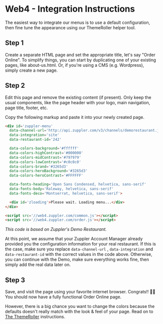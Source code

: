 # Web4 - Integration Instructions

The easiest way to integrate our menus is to use a default configuration, then fine tune the appearance using our ThemeRoller helper tool.

## Step 1

Create a separate HTML page and set the appropriate title, let's say "Order Online". To simplify things, you can start by duplicating one of your existing pages, like about-us.html. Or, if you're using a CMS \(e.g. Wordpress\), simply create a new page.

## Step 2

Edit this page and remove the existing content \(if present\). Only keep the usual components, like the page header with your logo, main navigation, page title, footer, etc.

Copy the following markup and paste it into your newly created page.

```html
<div id='zuppler-menu'
  data-channel-url='http://api.zuppler.com/v3/channels/demorestaurant.json'
  data-integration='site'
  data-restaurant-id='242'

  data-colors-background='#ffffff'
  data-colors-highContrast='#000000'
  data-colors-midContrast='#797979'
  data-colors-lowContrast='#c0c0c0'
  data-colors-brand='#3265d3'
  data-colors-heroBackground='#3265d3'
  data-colors-heroContrast='#FFFFFF'

  data-fonts-heading='Open Sans Condensed, helvetica, sans-serif'
  data-fonts-body='Raleway, helvetica, sans-serif'
  data-fonts-deco='Montserrat, helvetica, sans-serif'>

  <div id='zloading'>Please wait. Loading menu...</div>
</div>

<script src='//web4.zuppler.com/common.js'></script>
<script src='//web4.zuppler.com/order.js'></script>
```

_This code is based on Zuppler's Demo Restaurant._

At this point, we assume that your Zuppler Account Manager already provided you the configuration information for your real restaurant. If this is the case, make sure you replace `data-channel-url` , `data-integration` and `data-restaurant-id` with the correct values in the code above. Otherwise, you can continue with the Demo, make sure everything works fine, then simply add the real data later on.

## Step 3

Save, and visit the page using your favorite internet browser. Congrats!! 🍾🎉 You should now have a fully functional Order Online page.

However, there is a big chance you want to change the colors because the defaults doesn't really match with the look & feel of your page.  Read on to [The ThemeRoller](/web4/the-themeroller.md) instructions.

